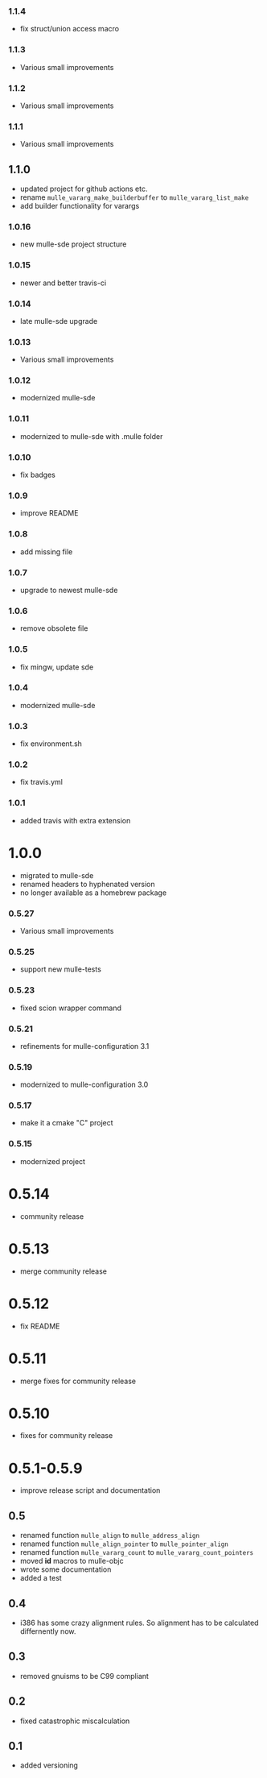 ### 1.1.4

* fix struct/union access macro

### 1.1.3

* Various small improvements

### 1.1.2

* Various small improvements

### 1.1.1

* Various small improvements

## 1.1.0

* updated project for github actions etc.
* rename `mulle_vararg_make_builderbuffer` to `mulle_vararg_list_make`
* add builder functionality for varargs


### 1.0.16

* new mulle-sde project structure

### 1.0.15

* newer and better travis-ci

### 1.0.14

* late mulle-sde upgrade

### 1.0.13

* Various small improvements

### 1.0.12

* modernized mulle-sde

### 1.0.11

* modernized to mulle-sde with .mulle folder

### 1.0.10

* fix badges

### 1.0.9

* improve README

### 1.0.8

* add missing file

### 1.0.7

* upgrade to newest mulle-sde

### 1.0.6

* remove obsolete file

### 1.0.5

* fix mingw, update sde

### 1.0.4

* modernized mulle-sde

### 1.0.3

* fix environment.sh

### 1.0.2

* fix travis.yml

### 1.0.1

* added travis with extra extension

# 1.0.0

* migrated to mulle-sde
* renamed headers to hyphenated version
* no longer available as a homebrew package

### 0.5.27

* Various small improvements

### 0.5.25

* support new mulle-tests

### 0.5.23

* fixed scion wrapper command

### 0.5.21

* refinements for mulle-configuration 3.1

### 0.5.19

* modernized to mulle-configuration 3.0

### 0.5.17

* make it a cmake "C" project


### 0.5.15

* modernized project


0.5.14
===

* community release


0.5.13
===

* merge community release


0.5.12
===

* fix README


0.5.11
===

* merge fixes for community release

0.5.10
===

* fixes for community release

0.5.1-0.5.9
===

* improve release script and documentation

## 0.5

* renamed function `mulle_align` to `mulle_address_align`
* renamed function `mulle_align_pointer` to `mulle_pointer_align`
* renamed function `mulle_vararg_count` to `mulle_vararg_count_pointers`
* moved **id** macros to mulle-objc
* wrote some documentation
* added a test


## 0.4

* i386 has some crazy alignment rules. So alignment has to be calculated
  differnently now.

## 0.3

* removed gnuisms to be C99 compliant


## 0.2

* fixed catastrophic miscalculation

## 0.1

* added versioning
